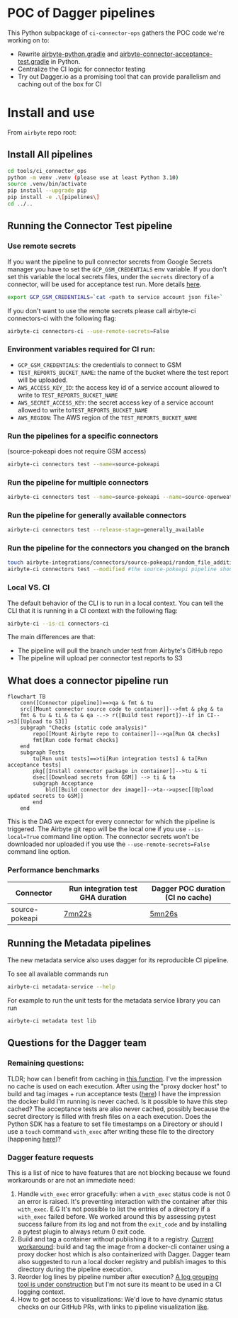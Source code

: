 # POC of Dagger pipelines

This Python subpackage of `ci-connector-ops` gathers the POC code we're working on to:

- Rewrite [airbyte-python.gradle](https://github.com/airbytehq/airbyte/blob/7d7e48b2a342a328fa74c6fd11a9268e1dcdcd64/buildSrc/src/main/groovy/airbyte-python.gradle) and [airbyte-connector-acceptance-test.gradle](https://github.com/airbytehq/airbyte/blob/master/buildSrc/src/main/groovy/airbyte-connector-acceptance-test.gradle) in Python.
- Centralize the CI logic for connector testing
- Try out Dagger.io as a promising tool that can provide parallelism and caching out of the box for CI

# Install and use

From `airbyte` repo root:

## Install All pipelines

```bash
cd tools/ci_connector_ops
python -m venv .venv (please use at least Python 3.10)
source .venv/bin/activate
pip install --upgrade pip
pip install -e .\[pipelines\]
cd ../..
```

## Running the Connector Test pipeline

### Use remote secrets

If you want the pipeline to pull connector secrets from Google Secrets manager you have to set the `GCP_GSM_CREDENTIALS` env variable.
If you don't set this variable the local secrets files, under the `secrets` directory of a connector, will be used for acceptance test run.
More details [here](https://github.com/airbytehq/airbyte/blob/master/tools/ci_credentials/README.md#L20).

```bash
export GCP_GSM_CREDENTIALS=`cat <path to service account json file>`
```

If you don't want to use the remote secrets please call airbyte-ci connectors-ci with the following flag:

```bash
airbyte-ci connectors-ci --use-remote-secrets=False
```

### Environment variables required for CI run:

- `GCP_GSM_CREDENTIALS`: the credentials to connect to GSM
- `TEST_REPORTS_BUCKET_NAME`: the name of the bucket where the test report will be uploaded.
- `AWS_ACCESS_KEY_ID`: the access key id of a service account allowed to write to `TEST_REPORTS_BUCKET_NAME`
- `AWS_SECRET_ACCESS_KEY`: the secret access key of a service account allowed to write to`TEST_REPORTS_BUCKET_NAME`
- `AWS_REGION`: The AWS region of the `TEST_REPORTS_BUCKET_NAME`

### **Run the pipelines for a specific connectors**

(source-pokeapi does not require GSM access)

```bash
airbyte-ci connectors test --name=source-pokeapi
```

### **Run the pipeline for multiple connectors**

```bash
airbyte-ci connectors test --name=source-pokeapi --name=source-openweather
```

### **Run the pipeline for generally available connectors**

```bash
airbyte-ci connectors test --release-stage=generally_available
```

### **Run the pipeline for the connectors you changed on the branch**

```bash
touch airbyte-integrations/connectors/source-pokeapi/random_file_addition.txt
airbyte-ci connectors test --modified #the source-pokeapi pipeline should run
```

### Local VS. CI

The default behavior of the CLI is to run in a local context.
You can tell the CLI that it is running in a CI context with the following flag:

```bash
airbyte-ci --is-ci connectors-ci
```

The main differences are that:

- The pipeline will pull the branch under test from Airbyte's GitHub repo
- The pipeline will upload per connector test reports to S3

## What does a connector pipeline run

```mermaid
flowchart TB
    conn([Connector pipeline])==>qa & fmt & tu
    src[[Mount connector source code to container]]-->fmt & pkg & ta
    fmt & tu & ti & ta & qa -.-> r([Build test report])--if in CI-->s3[[Upload to S3]]
    subgraph "Checks (static code analysis)"
        repo[[Mount Airbyte repo to container]]-->qa[Run QA checks]
        fmt[Run code format checks]
    end
    subgraph Tests
        tu[Run unit tests]==>ti[Run integration tests] & ta[Run acceptance tests]
        pkg[[Install connector package in container]]-->tu & ti
        dsec[[Download secrets from GSM]] --> ti & ta
        subgraph Acceptance
            bld[[Build connector dev image]]-->ta-->upsec[[Upload updated secrets to GSM]]
        end
    end
```

This is the DAG we expect for every connector for which the pipeline is triggered.
The Airbyte git repo will be the local one if you use `--is-local=True` command line option.
The connector secrets won't be downloaded nor uploaded if you use the `--use-remote-secrets=False` command line option.


### Performance benchmarks

| Connector      | Run integration test GHA duration                                      | Dagger POC duration (CI no cache)                                      |
| -------------- | ---------------------------------------------------------------------- | ---------------------------------------------------------------------- |
| source-pokeapi | [7mn22s](https://github.com/airbytehq/airbyte/actions/runs/4395453220) | [5mn26s](https://github.com/airbytehq/airbyte/actions/runs/4403595746) |

## Running the Metadata pipelines
The new metadata service also uses dagger for its reproducible CI pipeline.

To see all available commands run
```bash
airbyte-ci metadata-service --help
```

For example to run the unit tests for the metadata service library you can run
```bash
airbyte-ci metadata test lib
```

## Questions for the Dagger team

### Remaining questions:
TLDR; how can I benefit from caching in [this function](https://github.com/airbytehq/airbyte/blob/master/tools/ci_connector_ops/ci_connector_ops/pipelines/tests.py#L79). I've the impression no cache is used on each execution.
After using the "proxy docker host" to build and tag images + run acceptance tests ([here](https://github.com/airbytehq/airbyte/blob/master/tools/ci_connector_ops/ci_connector_ops/pipelines/tests.py#L79)) I have the impression the docker build I'm running is never cached. Is it possible to have this step cached? The acceptance tests are also never cached, possibly because the secret directory is filled with fresh files on a each execution. Does the Python SDK has a feature to set file timestamps on a Directory or should I use a `touch` command `with_exec` after writing these file to the directory (happening [here](https://github.com/airbytehq/airbyte/blob/master/tools/ci_connector_ops/ci_connector_ops/pipelines/actions/secrets.py#L38))?

### Dagger feature requests
This is a list of nice to have features that are not blocking because we found workarounds or are not an immediate need:
1. Handle `with_exec` error gracefully: when a `with_exec` status code is not 0 an error is raised. It's preventing interaction with the container after this `with_exec`. E.G It's not possible to list the entries of a directory if a `with_exec` failed before. We worked around this by assessing pytest success failure from its log and not from the `exit_code` and by installing a pytest plugin to always return 0 exit code.
2. Build and tag a container without publishing it to a registry.
[Current workaround](https://github.com/airbytehq/airbyte/blob/master/tools/ci_connector_ops/ci_connector_ops/pipelines/tests.py#L109): build and tag the image from a docker-cli container using a proxy docker host which is also containerized with Dagger. Dagger team also suggested to run a local docker registry and publish images to this directory during the pipeline execution.
3. Reorder log lines by pipeline number after execution?
[A log grouping tool is under construction](https://www.youtube.com/watch&ab_channel=Dagger) but I'm not sure its meant to be used in a CI logging context.
4. How to get access to visualizations: We'd love to have dynamic status checks on our GitHub PRs, with links to pipeline visualization [like](https://propeller.fly.dev/runs/da68273e-48d8-4354-8d8b-efaccf2792b9).
